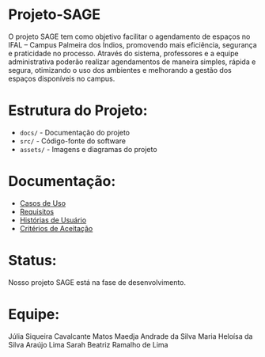 # Projeto-SAGE
O projeto SAGE tem como objetivo facilitar o agendamento de espaços no IFAL – Campus Palmeira dos Índios, promovendo mais eficiência, segurança e praticidade no processo. Através do sistema, professores e a equipe administrativa poderão realizar agendamentos de maneira simples, rápida e segura, otimizando o uso dos ambientes e melhorando a gestão dos espaços disponíveis no campus.

# Estrutura do Projeto:
- `docs/` - Documentação do projeto
- `src/` - Código-fonte do software
- `assets/` - Imagens e diagramas do projeto

# Documentação:
- [Casos de Uso](docs/casos_de_uso.md)
- [Requisitos](docs/requisitos.md)
- [Histórias de Usuário](docs/historias_usuario.md)
- [Critérios de Aceitação](docs/criterios_aceitacao.md)

# Status:
Nosso projeto SAGE está na fase de desenvolvimento.

# Equipe:
Júlia Siqueira Cavalcante Matos
Maedja Andrade da Silva
Maria Heloísa da Silva Araújo Lima
Sarah Beatriz Ramalho de Lima
